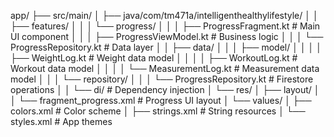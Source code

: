 app/
├── src/main/
│   ├── java/com/tm471a/intelligenthealthylifestyle/
│   │   ├── features/
│   │   │   └── progress/
│   │   │       ├── ProgressFragment.kt      # Main UI component
│   │   │       ├── ProgressViewModel.kt     # Business logic
│   │   │       └── ProgressRepository.kt    # Data layer
│   │   ├── data/
│   │   │   ├── model/
│   │   │   │   ├── WeightLog.kt            # Weight data model
│   │   │   │   ├── WorkoutLog.kt           # Workout data model
│   │   │   │   └── MeasurementLog.kt       # Measurement data model
│   │   │   └── repository/
│   │   │       └── ProgressRepository.kt   # Firestore operations
│   │   └── di/                            # Dependency injection
│   └── res/
│       ├── layout/
│       │   └── fragment_progress.xml       # Progress UI layout
│       └── values/
│           ├── colors.xml                  # Color scheme
│           ├── strings.xml                 # String resources
│           └── styles.xml                  # App themes
